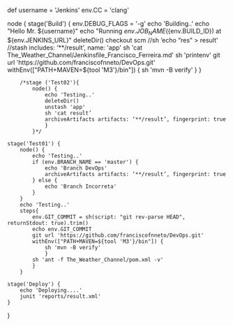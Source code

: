 def username = 'Jenkins'
env.CC = 'clang'

node {
	stage('Build') {
		env.DEBUG_FLAGS = '-g'
		echo 'Building..'
		echo "Hello Mr. ${username}"
		echo "Running ${env.JOB_NAME} (${env.BUILD_ID}) at ${env.JENKINS_URL}"
		deleteDir()
		checkout scm
		//sh ‘echo “res" > result'
		//stash includes: ‘**/result', name: 'app'
		sh 'cat The_Weather_Channel/Jenkinsfile_Francisco_Ferreira.md'
		sh 'printenv'
		git url 'https://github.com/franciscofnneto/DevOps.git'
		withEnv(["PATH+MAVEN=${tool 'M3'}/bin"]) {
      		sh 'mvn -B verify'
      		}
	}
		
		/*stage ('Test02'){
			node() {
				echo 'Testing..'
				deleteDir()
				unstash 'app'
				sh 'cat result’
				archiveArtifacts artifacts: ‘**/result’, fingerprint: true
				}
			}*/
	
	stage('Test01') {	
		node() {
			echo 'Testing..'
			if (env.BRANCH_NAME == 'master') {
				echo 'Branch DevOps'
				archiveArtifacts artifacts: ‘**/result’, fingerprint: true
			} else {
				echo 'Branch Incorreta'
			}
		}
		echo 'Testing..'
		steps{
			env.GIT_COMMIT = sh(script: "git rev-parse HEAD", returnStdout: true).trim()
			echo env.GIT_COMMIT
			git url 'https://github.com/franciscofnneto/DevOps.git'
			withEnv(["PATH+MAVEN=${tool 'M3'}/bin"]) {
      			sh 'mvn -B verify'
      			}
			sh 'ant -f The_Weather_Channel/pom.xml -v'
			}
		}
	
	stage('Deploy') {
		echo 'Deploying....'
		junit 'reports/result.xml'
	}
}
